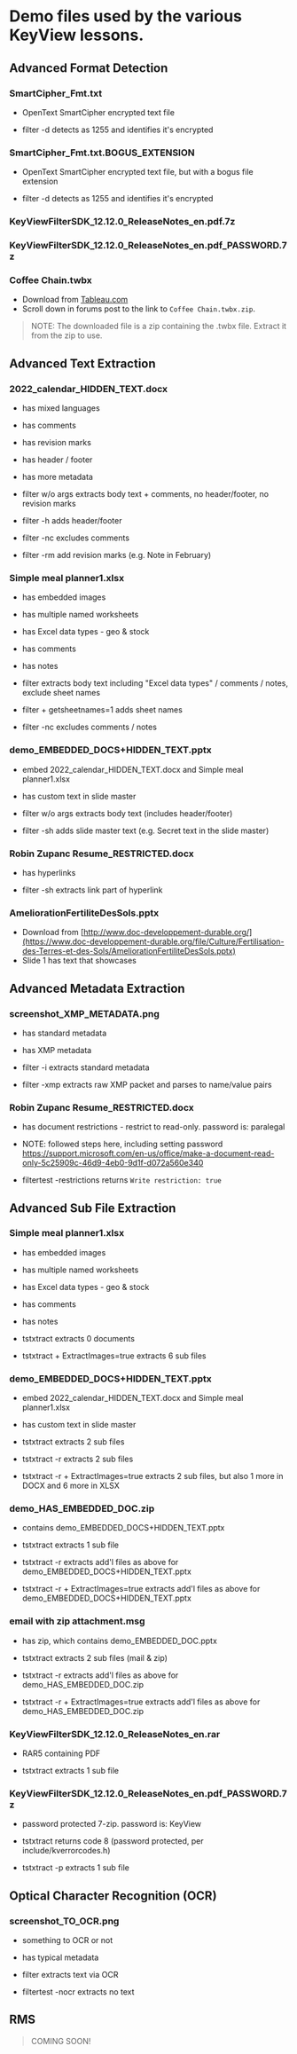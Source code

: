 # Demo files used by the various KeyView lessons.

## Advanced Format Detection

### SmartCipher_Fmt.txt

- OpenText SmartCipher encrypted text file

- filter -d detects as 1255 and identifies it's encrypted

### SmartCipher_Fmt.txt.BOGUS_EXTENSION
- OpenText SmartCipher encrypted text file, but with a bogus file extension

- filter -d detects as 1255 and identifies it's encrypted

### KeyViewFilterSDK_12.12.0_ReleaseNotes_en.pdf.7z

### KeyViewFilterSDK_12.12.0_ReleaseNotes_en.pdf_PASSWORD.7z

### Coffee Chain.twbx
- Download from [Tableau.com](https://community.tableau.com/s/question/0D54T00000C5bBjSAJ/where-can-i-download-the-sample-data-sets)
- Scroll down in forums post to the link to `Coffee Chain.twbx.zip`. 

> NOTE: The downloaded file is a zip containing the .twbx file.  Extract it from the zip to use.

## Advanced Text Extraction

### 2022_calendar_HIDDEN_TEXT.docx

- has mixed languages
- has comments
- has revision marks
- has header / footer
- has more metadata

- filter w/o args extracts body text + comments, no header/footer, no revision marks
- filter -h adds header/footer
- filter -nc excludes comments
- filter -rm add revision marks (e.g. Note in February)

### Simple meal planner1.xlsx

- has embedded images
- has multiple named worksheets
- has Excel data types - geo & stock
- has comments
- has notes

- filter extracts body text including "Excel data types" / comments / notes, exclude sheet names
- filter + getsheetnames=1 adds sheet names
- filter -nc excludes comments / notes

### demo_EMBEDDED_DOCS+HIDDEN_TEXT.pptx

- embed 2022_calendar_HIDDEN_TEXT.docx and Simple meal planner1.xlsx
- has custom text in slide master

- filter w/o args extracts body text (includes header/footer)
- filter -sh adds slide master text (e.g. Secret text in the slide master)

### Robin Zupanc Resume_RESTRICTED.docx

- has hyperlinks

- filter -sh extracts link part of hyperlink

### AmeliorationFertiliteDesSols.pptx
- Download from [http://www.doc-developpement-durable.org/](https://www.doc-developpement-durable.org/file/Culture/Fertilisation-des-Terres-et-des-Sols/AmeliorationFertiliteDesSols.pptx)
- Slide 1 has text that showcases 

## Advanced Metadata Extraction

### screenshot_XMP_METADATA.png

- has standard metadata
- has XMP metadata

- filter -i extracts standard metadata
- filter -xmp extracts raw XMP packet and parses to name/value pairs

### Robin Zupanc Resume_RESTRICTED.docx

- has document restrictions - restrict to read-only. password is: paralegal
- NOTE: followed steps here, including setting password https://support.microsoft.com/en-us/office/make-a-document-read-only-5c25909c-46d9-4eb0-9d1f-d072a560e340

- filtertest -restrictions returns `Write restriction: true`


## Advanced Sub File Extraction

### Simple meal planner1.xlsx

- has embedded images
- has multiple named worksheets
- has Excel data types - geo & stock
- has comments
- has notes

- tstxtract extracts 0 documents
- tstxtract + ExtractImages=true extracts 6 sub files

### demo_EMBEDDED_DOCS+HIDDEN_TEXT.pptx

- embed 2022_calendar_HIDDEN_TEXT.docx and Simple meal planner1.xlsx
- has custom text in slide master

- tstxtract extracts 2 sub files
- tstxtract -r extracts 2 sub files
- tstxtract -r + ExtractImages=true extracts 2 sub files, but also 1 more in DOCX and 6 more in XLSX

### demo_HAS_EMBEDDED_DOC.zip 

- contains demo_EMBEDDED_DOCS+HIDDEN_TEXT.pptx

- tstxtract extracts 1 sub file
- tstxtract -r extracts add'l files as above for demo_EMBEDDED_DOCS+HIDDEN_TEXT.pptx
- tstxtract -r + ExtractImages=true extracts add'l files as above for demo_EMBEDDED_DOCS+HIDDEN_TEXT.pptx

### email with zip attachment.msg

- has zip, which contains demo_EMBEDDED_DOC.pptx

- tstxtract extracts 2 sub files (mail & zip)
- tstxtract -r extracts add'l files as above for demo_HAS_EMBEDDED_DOC.zip
- tstxtract -r + ExtractImages=true extracts add'l files as above for demo_HAS_EMBEDDED_DOC.zip

### KeyViewFilterSDK_12.12.0_ReleaseNotes_en.rar

- RAR5 containing PDF

- tstxtract extracts 1 sub file

### KeyViewFilterSDK_12.12.0_ReleaseNotes_en.pdf_PASSWORD.7z

- password protected 7-zip.  password is: KeyView

- tstxtract returns code 8 (password protected, per include/kverrorcodes.h)
- tstxtract -p <PASSWORD> extracts 1 sub file

## Optical Character Recognition (OCR)

### screenshot_TO_OCR.png

- something to OCR or not
- has typical metadata

- filter extracts text via OCR
- filtertest -nocr extracts no text

## RMS

> COMING SOON!
